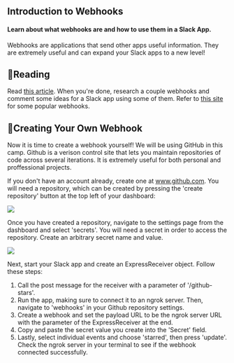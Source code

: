 ## Introduction to Webhooks

#### Learn about what webhooks are and how to use them in a Slack App.

Webhooks are applications that send other apps useful information. They are extremely useful and can expand your Slack apps to a new level! 

## 🧠Reading

Read [this article](https://sendgrid.com/blog/whats-webhook/). When you're done, research a couple webhooks and comment some ideas for a Slack app using some of them. Refer to [this site](https://www.programmableweb.com/news/33-webhook-apis-assembla-mailchimp-and-podio/2013/09/04)  for some popular webhooks.

## 🔨Creating Your Own Webhook

Now it is time to create a webhook yourself! We will be using GitHub in this camp. Github is a verison control site that lets you maintain repositories of code across several iterations. It is extremely useful for both personal and proffessional projects. 

If you don't have an account already, create one at www.github.com. You will need a repository, which can be created by pressing the 'create repository' button at the top left of your dashboard:

![](./Gifs:Images/4.1-creating-repo.gif)

Once you have created a repository, navigate to the settings page from the dashboard and select 'secrets'. You will need a secret in order to access the repository. Create an arbitrary secret name and value. 

![](./Gifs:Images/4.2-secret.gif)

Next, start your Slack app and create an ExpressReceiver object. Follow these steps:

1. Call the post message for the receiver with a parameter of '/github-stars'. 
2. Run the app, making sure to connect it to an ngrok server. Then, navigate to 'webhooks' in your Github repository settings. 
3. Create a webhook and set the payload URL to be the ngrok server URL with the parameter of the ExpressReceiver at the end. 
4. Copy and paste the secret value you create into the 'Secret' field. 
5. Lastly, select individual events and choose 'starred', then press 'update'.  Check the ngrok server in your terminal to see if the webhook connected successfully.



